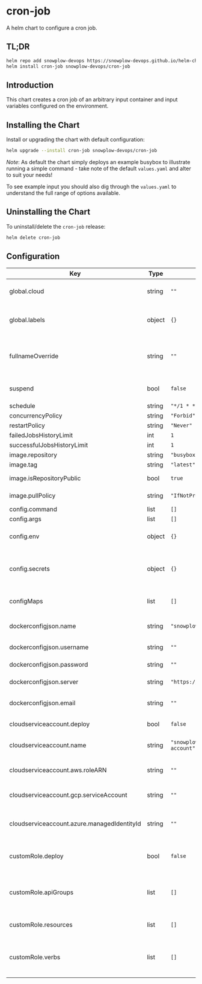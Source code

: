 # cron-job

A helm chart to configure a cron job.

## TL;DR

```bash
helm repo add snowplow-devops https://snowplow-devops.github.io/helm-charts
helm install cron-job snowplow-devops/cron-job
```

## Introduction

This chart creates a cron job of an arbitrary input container and input variables configured on the environment.

## Installing the Chart

Install or upgrading the chart with default configuration:

```bash
helm upgrade --install cron-job snowplow-devops/cron-job
```

_Note_: As default the chart simply deploys an example busybox to illustrate running a simple command - take note of the default `values.yaml` and alter to suit your needs!

To see example input you should also dig through the `values.yaml` to understand the full range of options available.

## Uninstalling the Chart

To uninstall/delete the `cron-job` release:

```bash
helm delete cron-job
```

## Configuration

| Key | Type | Default | Description |
|-----|------|---------|-------------|
| global.cloud | string | `""` | Cloud specific bindings (options: aws, gcp, azure) |
| global.labels | object | `{}` | Global labels deployed to all resources deployed by the chart |
| fullnameOverride | string | `""` | Overrides the full-name given to the deployment resources (default: .Release.Name) |
| suspend | bool | `false` | Whether to suspend scheduled executions |
| schedule | string | `"*/1 * * * *"` |  |
| concurrencyPolicy | string | `"Forbid"` |  |
| restartPolicy | string | `"Never"` |  |
| failedJobsHistoryLimit | int | `1` |  |
| successfulJobsHistoryLimit | int | `1` |  |
| image.repository | string | `"busybox"` |  |
| image.tag | string | `"latest"` |  |
| image.isRepositoryPublic | bool | `true` | Whether the repository is public |
| image.pullPolicy | string | `"IfNotPresent"` | The image pullPolicy to use |
| config.command | list | `[]` |  |
| config.args | list | `[]` |  |
| config.env | object | `{}` | Map of environment variables to use within the job |
| config.secrets | object | `{}` | Map of secrets that will be exposed as environment variables within the job |
| configMaps | list | `[]` | List of config maps to mount to the deployment |
| dockerconfigjson.name | string | `"snowplow-cron-job-dockerhub"` | Name of the secret to use for the private repository |
| dockerconfigjson.username | string | `""` | Username for the private repository |
| dockerconfigjson.password | string | `""` | Password for the private repository |
| dockerconfigjson.server | string | `"https://index.docker.io/v1/"` | Repository server URL |
| dockerconfigjson.email | string | `""` | Email address for user of the private repository |
| cloudserviceaccount.deploy | bool | `false` | Whether to create a service-account |
| cloudserviceaccount.name | string | `"snowplow-cron-job-service-account"` | Name of the service-account to create |
| cloudserviceaccount.aws.roleARN | string | `""` | IAM Role ARN to bind to the k8s service account |
| cloudserviceaccount.gcp.serviceAccount | string | `""` | Service Account email to bind to the k8s service account |
| cloudserviceaccount.azure.managedIdentityId | string | `""` | Workload managed identity id to bind to the k8s service account |
| customRole.deploy | bool | `false` | Whether to deploy the custom role and bind it to the cloudserviceaccount |
| customRole.apiGroups | list | `[]` | APIGroups is the name of the APIGroup that contains the resources |
| customRole.resources | list | `[]` | Resources is a list of resources this rule applies to |
| customRole.verbs | list | `[]` | Verbs is a list of Verbs that apply to ALL the ResourceKinds contained in this rule |
